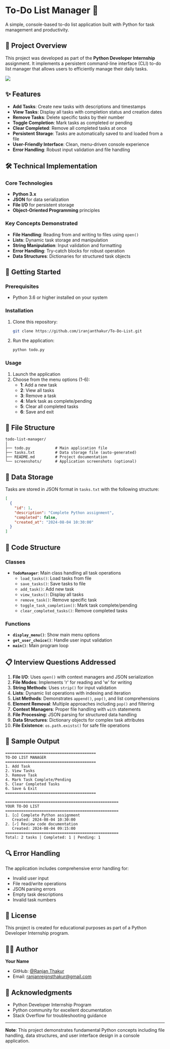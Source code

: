 # To-Do List Manager 📝

A simple, console-based to-do list application built with Python for task management and productivity.

## 🎯 Project Overview

This project was developed as part of the **Python Developer Internship** assignment. It implements a persistent command-line interface (CLI) to-do list manager that allows users to efficiently manage their daily tasks.

<img src = Screenshot_2.png>

## ✨ Features

- **Add Tasks**: Create new tasks with descriptions and timestamps
- **View Tasks**: Display all tasks with completion status and creation dates
- **Remove Tasks**: Delete specific tasks by their number
- **Toggle Completion**: Mark tasks as completed or pending
- **Clear Completed**: Remove all completed tasks at once
- **Persistent Storage**: Tasks are automatically saved to and loaded from a file
- **User-Friendly Interface**: Clean, menu-driven console experience
- **Error Handling**: Robust input validation and file handling

## 🛠️ Technical Implementation

### Core Technologies
- **Python 3.x**
- **JSON** for data serialization
- **File I/O** for persistent storage
- **Object-Oriented Programming** principles

### Key Concepts Demonstrated
- **File Handling**: Reading from and writing to files using `open()`
- **Lists**: Dynamic task storage and manipulation
- **String Manipulation**: Input validation and formatting
- **Error Handling**: Try-catch blocks for robust operation
- **Data Structures**: Dictionaries for structured task objects

## 🚀 Getting Started

### Prerequisites
- Python 3.6 or higher installed on your system

### Installation
1. Clone this repository:
   ```bash
   git clone https://github.com/iranjanthakur/To-Do-List.git
   ```

2. Run the application:
   ```bash
   python todo.py
   ```

### Usage
1. Launch the application
2. Choose from the menu options (1-6):
   - **1**: Add a new task
   - **2**: View all tasks
   - **3**: Remove a task
   - **4**: Mark task as complete/pending
   - **5**: Clear all completed tasks
   - **6**: Save and exit

## 📁 File Structure

```
todo-list-manager/
│
├── todo.py           # Main application file
├── tasks.txt         # Data storage file (auto-generated)
├── README.md         # Project documentation
└── screenshots/      # Application screenshots (optional)
```

## 💾 Data Storage

Tasks are stored in JSON format in `tasks.txt` with the following structure:
```json
[
  {
    "id": 1,
    "description": "Complete Python assignment",
    "completed": false,
    "created_at": "2024-08-04 10:30:00"
  }
]
```

## 🔧 Code Structure

### Classes
- **`TodoManager`**: Main class handling all task operations
  - `load_tasks()`: Load tasks from file
  - `save_tasks()`: Save tasks to file
  - `add_task()`: Add new task
  - `view_tasks()`: Display all tasks
  - `remove_task()`: Remove specific task
  - `toggle_task_completion()`: Mark task complete/pending
  - `clear_completed_tasks()`: Remove completed tasks

### Functions
- **`display_menu()`**: Show main menu options
- **`get_user_choice()`**: Handle user input validation
- **`main()`**: Main program loop

## 📋 Interview Questions Addressed

1. **File I/O**: Uses `open()` with context managers and JSON serialization
2. **File Modes**: Implements 'r' for reading and 'w' for writing
3. **String Methods**: Uses `strip()` for input validation
4. **Lists**: Dynamic list operations with indexing and iteration
5. **List Methods**: Demonstrates `append()`, `pop()`, and list comprehensions
6. **Element Removal**: Multiple approaches including `pop()` and filtering
7. **Context Managers**: Proper file handling with `with` statements
8. **File Processing**: JSON parsing for structured data handling
9. **Data Structures**: Dictionary objects for complex task attributes
10. **File Existence**: `os.path.exists()` for safe file operations

## 🎨 Sample Output

```
========================================
TO-DO LIST MANAGER
========================================
1. Add Task
2. View Tasks
3. Remove Task
4. Mark Task Complete/Pending
5. Clear Completed Tasks
6. Save & Exit
========================================

==================================================
YOUR TO-DO LIST
==================================================
1. [○] Complete Python assignment
   Created: 2024-08-04 10:30:00
2. [✓] Review code documentation
   Created: 2024-08-04 09:15:00
==================================================
Total: 2 tasks | Completed: 1 | Pending: 1
```

## 🔍 Error Handling

The application includes comprehensive error handling for:
- Invalid user input
- File read/write operations
- JSON parsing errors
- Empty task descriptions
- Invalid task numbers

## 📝 License

This project is created for educational purposes as part of a Python Developer Internship program.

## 👨‍💻 Author

**Your Name**
- GitHub: [@Ranjan Thakur](https://github.com/iranjanthakur)
- Email: ranjanreignsthakur@gmail.com

## 🙏 Acknowledgments

- Python Developer Internship Program
- Python community for excellent documentation
- Stack Overflow for troubleshooting guidance

---

**Note**: This project demonstrates fundamental Python concepts including file handling, data structures, and user interface design in a console application.

